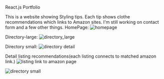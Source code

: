React.js Portfolio

This is a website showing Styling tips. Each tip shows clothe recommendations which links to Amazon sites. I'm still working on contact form and a few other things.
HomePage:
![homepage](https://user-images.githubusercontent.com/24197486/125153817-32512280-e10b-11eb-8fcf-011c54ca2d0b.png)


Directory-large:
![directory_large](https://user-images.githubusercontent.com/24197486/125153818-341ae600-e10b-11eb-9a21-489b2fef92e7.png)


Directory small:
![directory detail](https://user-images.githubusercontent.com/24197486/125153876-a1c71200-e10b-11eb-9c49-f6d92b119eb9.png)


Detail listing recommendations(each listing connects to matched amazon link.)
![listing link to amazon page](https://user-images.githubusercontent.com/24197486/125153879-a2f83f00-e10b-11eb-810e-0d3c40adf03a.png)



![directory small](https://user-images.githubusercontent.com/24197486/125153873-98d64080-e10b-11eb-8c49-06be191cd2d8.png)
